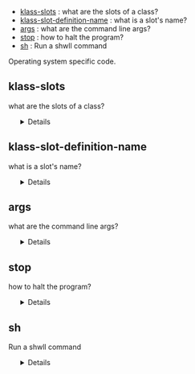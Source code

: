 - [klass-slots](#klass-slots) : what are the slots of a class?
- [klass-slot-definition-name](#klass-slot-definition-name) : what is a slot's name?
- [args](#args) : what are the command line args?
- [stop](#stop) : how to halt the program?
- [sh](#sh) : Run a shwll command

Operating system specific code.

## klass-slots

what are the slots of a class?

<ul><details>

```lisp
(defun klass-slots (it)
  "what are the slots of a class?"
  (sb-mop:class-slots (class-of it)))
```
</details></ul>

## klass-slot-definition-name

what is a slot's name?

<ul><details>

```lisp
(defun klass-slot-definition-name (x)
  "what is a slot's name?"
  (sb-mop:slot-definition-name x))
```
</details></ul>

## args

what are the command line args?

<ul><details>

```lisp
(defun args () "what are the command line args?" *posix-argv*)
```
</details></ul>

## stop

how to halt the program?

<ul><details>

```lisp
(defun stop () "how to halt the program?" (exit))
```
</details></ul>

## sh

Run a shwll command

<ul><details>

```lisp
(defun sh (cmd)
  "run a shwll command"
  (run-program "/bin/sh" (list "-c" cmd) :input nil :output *standard-output*))
```
</details></ul>
